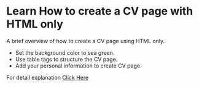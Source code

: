 # Learn How to create a CV page with HTML only
<p>A brief overview of how to create a CV page using HTML only.</p>
<ul>
<li>Set the background color to sea green.</li>
<li>Use table tags to structure the CV page.</li>
<li>Add your personal information to create CV page.</li>
</ul>

<p>For detail explanation <a href="https://projects.sparkifysolutions.com/cv-page-with-html-only/">Click Here</a></p>